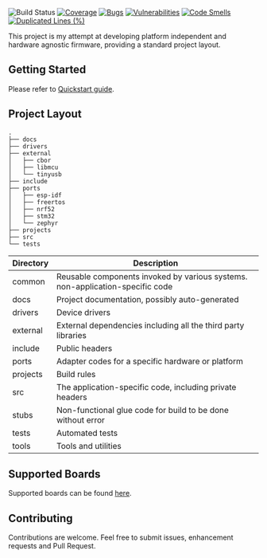 ![Build Status](https://github.com/libmcu/firmware-project-layout/workflows/build/badge.svg)
[![Coverage](https://sonarcloud.io/api/project_badges/measure?project=libmcu_firmware-project-layout&metric=coverage)](https://sonarcloud.io/summary/new_code?id=libmcu_firmware-project-layout)
[![Bugs](https://sonarcloud.io/api/project_badges/measure?project=libmcu_firmware-project-layout&metric=bugs)](https://sonarcloud.io/summary/new_code?id=libmcu_firmware-project-layout)
[![Vulnerabilities](https://sonarcloud.io/api/project_badges/measure?project=libmcu_firmware-project-layout&metric=vulnerabilities)](https://sonarcloud.io/summary/new_code?id=libmcu_firmware-project-layout)
[![Code Smells](https://sonarcloud.io/api/project_badges/measure?project=libmcu_firmware-project-layout&metric=code_smells)](https://sonarcloud.io/summary/new_code?id=libmcu_firmware-project-layout)
[![Duplicated Lines (%)](https://sonarcloud.io/api/project_badges/measure?project=libmcu_firmware-project-layout&metric=duplicated_lines_density)](https://sonarcloud.io/summary/new_code?id=libmcu_firmware-project-layout)

This project is my attempt at developing platform independent and hardware
agnostic firmware, providing a standard project layout.

## Getting Started
Please refer to [Quickstart guide](https://docs.libmcu.org/quickstart/).

## Project Layout

```shell
.
├── docs
├── drivers
├── external
│   ├── cbor
│   ├── libmcu
│   └── tinyusb
├── include
├── ports
│   ├── esp-idf
│   ├── freertos
│   ├── nrf52
│   ├── stm32
│   └── zephyr
├── projects
├── src
└── tests
```

| Directory | Description                                                                    |
| --------- | -----------                                                                    |
| common    | Reusable components invoked by various systems. non-application-specific code  |
| docs      | Project documentation, possibly auto-generated                                 |
| drivers   | Device drivers                                                                 |
| external  | External dependencies including all the third party libraries                  |
| include   | Public headers                                                                 |
| ports     | Adapter codes for a specific hardware or platform                              |
| projects  | Build rules                                                                    |
| src       | The application-specific code, including private headers                       |
| stubs     | Non-functional glue code for build to be done without error                    |
| tests     | Automated tests                                                                |
| tools     | Tools and utilities                                                            |

## Supported Boards
Supported boards can be found [here](https://docs.libmcu.org/boards/).

## Contributing
Contributions are welcome. Feel free to submit issues, enhancement requests and
Pull Request.
